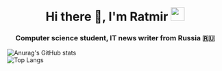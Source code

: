 <h1 align="center">Hi there 👋, I'm Ratmir
<img src="https://github.com/RatmirW/RatmirW/raw/main/images/Hi.gif" height="32"/></h1>
<h3 align="center">Computer science student, IT news writer from Russia 🇷🇺</h3>

![Anurag's GitHub stats](https://github-readme-stats.vercel.app/api?username=RatmirW&show_icons=true&theme=radical)<br>
![Top Langs](https://github-readme-stats.vercel.app/api/top-langs/?username=RatmirW&layout=&card_width=495&theme=radical)<br>

<!--
**RatmirW/RatmirW** is a ✨ _special_ ✨ repository because its `README.md` (this file) appears on your GitHub profile.

Here are some ideas to get you started:

- 🔭 I’m currently working on ...
- 🌱 I’m currently learning ...
- 👯 I’m looking to collaborate on ...
- 🤔 I’m looking for help with ...
- 💬 Ask me about ...
- 📫 How to reach me: ...
- 😄 Pronouns: ...
- ⚡ Fun fact: ...
-->
